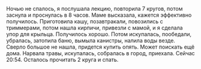 Ночью не спалось, я послушала лекцию, повторила 7 кругов, потом заснула и проснулась в 8 часов. Маме высказала, кажется эффективно получилось. Приготовила кашу, позавтракали, повозились с триммерами, потом нашла кирпичи, привезли с мамой, и я сделала упор для крыльца. Получилось хорошо. Потом искупалась, пообедали, убралась, затопила баню, вымыла канистры, налила воды везде. Сверло большое не нашла, придется купить опять. Может поискать ещё дома. Нарвала травы, искупалась, собралась в город, приехала. Сейчас 20:54. Осталось прочитать 2 круга и спать.